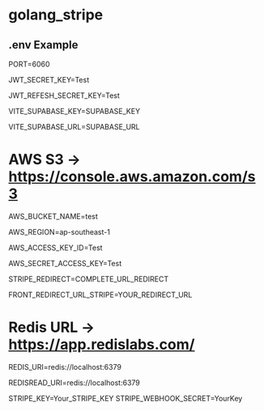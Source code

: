 # golang_stripe

## .env Example

PORT=6060

JWT_SECRET_KEY=Test

JWT_REFESH_SECRET_KEY=Test

VITE_SUPABASE_KEY=SUPABASE_KEY

VITE_SUPABASE_URL=SUPABASE_URL

# AWS S3 -> https://console.aws.amazon.com/s3
AWS_BUCKET_NAME=test

AWS_REGION=ap-southeast-1

AWS_ACCESS_KEY_ID=Test

AWS_SECRET_ACCESS_KEY=Test

STRIPE_REDIRECT=COMPLETE_URL_REDIRECT

FRONT_REDIRECT_URL_STRIPE=YOUR_REDIRECT_URL
# Redis URL -> https://app.redislabs.com/

REDIS_URI=redis://localhost:6379

REDISREAD_URI=redis://localhost:6379

STRIPE_KEY=Your_STRIPE_KEY
STRIPE_WEBHOOK_SECRET=YourKey

